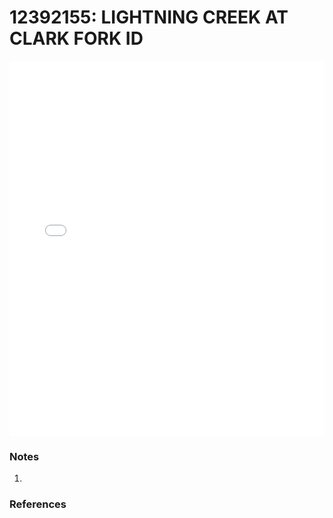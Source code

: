 # 12392155: LIGHTNING CREEK AT CLARK FORK ID

<iframe src="/distribution_estimation/_static/stations/12392155_fdc.html" width="100%" height="600" frameborder="0"></iframe>

### Notes
1. 

### References

